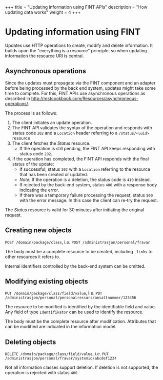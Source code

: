 +++
title = "Updating information using FINT APIs"
description = "How updating data works"
weight = 4
+++

# Updating information using FINT

Updates use HTTP operations to create, modify and delete information.  It builds upon the "everything
is a resource" principle, so when updating information the resource URI is central.

## Asynchronous operations

Since the updates must propagate via the FINT component and an adapter before being processed by the
back end system, updates might take some time to complete.  For this, FINT APIs use asynchronous
operations as described in http://restcookbook.com/Resources/asynchroneous-operations/.

The process is as follows:

1. The client initiates an update operation.
1. The FINT API validates the syntax of the operation and responds with status code `202` and a `Location` 
   header referring to a `/status/<uuid>` resource
1. The client fetches the *Status* resource.
   - If the operation is still pending, the FINT API keeps responding with status code `202`.
1. If the operation has completed, the FINT API responds with the final status of the update:
   - If successful, status `302` with a `Location` referring to the resource that has been created or updated.
   - _Note:_ If the operation is a deletion, the status code is `410` instead.
   - If rejected by the back-end system, status `400` with a response body indicating the error.
   - If there was a temporary failure processing the request, status `500` with the error message.
      In this case the client can re-try the request.

The *Status* resource is valid for 30 minutes after initiating the original request.

## Creating new objects

`POST /domain/package/class`, i.e. 
`POST /administrasjon/personal/fravar`

The body must be a complete resource to be created, including `_links` to other resources it refers to.

Internal identifiers controlled by the back-end system can be omitted.

## Modifying existing objects

`PUT /domain/package/class/field/value`, i.e. `PUT /administrasjon/personal/personalressurs/ansattnummer/123456`

The resource to be modified is identified by the identifiable field and value.
Any field of type `Identifikator` can be used to identify the resource.

The body must be the complete resource after modification.
Attributes that can be modified are indicated in the information model.

## Deleting objects

`DELETE /domain/package/class/field/value`, i.e. `PUT /administrasjon/personal/fravar/systemid/abcdef1234`

Not all information classes support deletion.
If deletion is not supported, the operation is rejected with status `400`.
